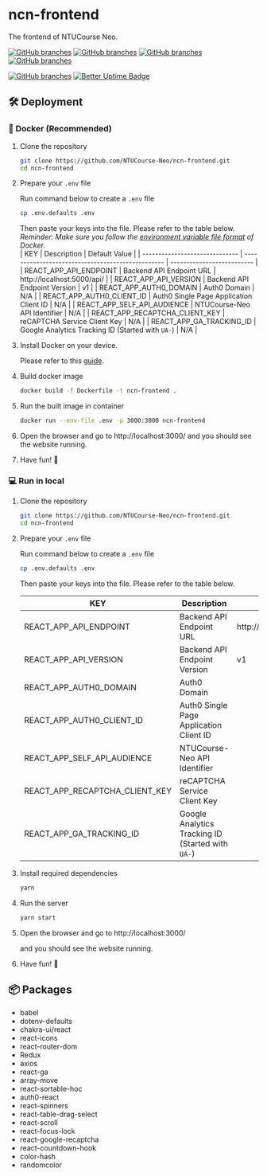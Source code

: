 # ncn-frontend

The frontend of NTUCourse Neo.

[![GitHub branches](https://badgen.net/github/branches/NTUCourse-Neo/ncn-frontend)](https://github.com/NTUCourse-Neo/ncn-backend)
[![GitHub branches](https://badgen.net/github/merged-prs/NTUCourse-Neo/ncn-frontend)](https://github.com/NTUCourse-Neo/ncn-backend)
[![GitHub branches](https://badgen.net/github/commits/NTUCourse-Neo/ncn-frontend)](https://github.com/NTUCourse-Neo/ncn-backend)
[![GitHub branches](https://badgen.net/github/last-commit/NTUCourse-Neo/ncn-frontend)](https://github.com/NTUCourse-Neo/ncn-backend)

[![GitHub branches](https://github.com/NTUCourse-Neo/ncn-frontend/actions/workflows/azure-static-web-apps-gray-river-017c6bf1e.yml/badge.svg)](https://github.com/NTUCourse-Neo/ncn-frontend/actions/workflows/azure-static-web-apps-gray-river-017c6bf1e.yml)
[![Better Uptime Badge](https://betteruptime.com/status-badges/v1/monitor/bqbv.svg)](https://betteruptime.com/?utm_source=status_badge)

## 🛠 Deployment

### 🐋 Docker (Recommended)

1. Clone the repository
   ```bash
   git clone https://github.com/NTUCourse-Neo/ncn-frontend.git
   cd ncn-frontend
   ```
2. Prepare your `.env` file

   Run command below to create a `.env` file

   ```bash
   cp .env.defaults .env
   ```

   Then paste your keys into the file. Please refer to the table below.  
   _Reminder: Make sure you follow the [environment variable file format](https://docs.docker.com/engine/reference/commandline/run/#set-environment-variables--e---env---env-file) of Docker._  
   | KEY | Description | Default Value |
   | ------------------------------ | ------------------------------------------------- | -------------------------- |
   | REACT_APP_API_ENDPOINT | Backend API Endpoint URL | http://localhost:5000/api/ |
   | REACT_APP_API_VERSION | Backend API Endpoint Version | v1 |
   | REACT_APP_AUTH0_DOMAIN | Auth0 Domain | N/A |
   | REACT_APP_AUTH0_CLIENT_ID | Auth0 Single Page Application Client ID | N/A |
   | REACT_APP_SELF_API_AUDIENCE | NTUCourse-Neo API Identifier | N/A |
   | REACT_APP_RECAPTCHA_CLIENT_KEY | reCAPTCHA Service Client Key | N/A |
   | REACT_APP_GA_TRACKING_ID | Google Analytics Tracking ID (Started with `UA-`) | N/A |

3. Install Docker on your device.

   Please refer to this [guide](https://docs.docker.com/engine/install/).

4. Build docker image

   ```bash
   docker build -f Dockerfile -t ncn-frontend .
   ```

5. Run the built image in container

   ```bash
   docker run --env-file .env -p 3000:3000 ncn-frontend
   ```

6. Open the browser and go to http://localhost:3000/
   and you should see the website running.
7. Have fun! 🎉

### 💻 Run in local

1. Clone the repository
   ```bash
   git clone https://github.com/NTUCourse-Neo/ncn-frontend.git
   cd ncn-frontend
   ```
2. Prepare your `.env` file

   Run command below to create a `.env` file

   ```bash
   cp .env.defaults .env
   ```

   Then paste your keys into the file. Please refer to the table below.

   | KEY                            | Description                                       | Default Value              |
   | ------------------------------ | ------------------------------------------------- | -------------------------- |
   | REACT_APP_API_ENDPOINT         | Backend API Endpoint URL                          | http://localhost:5000/api/ |
   | REACT_APP_API_VERSION          | Backend API Endpoint Version                      | v1                         |
   | REACT_APP_AUTH0_DOMAIN         | Auth0 Domain                                      |                            |
   | REACT_APP_AUTH0_CLIENT_ID      | Auth0 Single Page Application Client ID           |                            |
   | REACT_APP_SELF_API_AUDIENCE    | NTUCourse-Neo API Identifier                      |                            |
   | REACT_APP_RECAPTCHA_CLIENT_KEY | reCAPTCHA Service Client Key                      |                            |
   | REACT_APP_GA_TRACKING_ID       | Google Analytics Tracking ID (Started with `UA-`) |                            |

3. Install required dependencies

   ```bash
   yarn
   ```

4. Run the server
   ```bash
   yarn start
   ```
5. Open the browser and go to http://localhost:3000/

   and you should see the website running.

6. Have fun! 🎉

## 📦 Packages

- babel
- dotenv-defaults
- chakra-ui/react
- react-icons
- react-router-dom
- Redux
- axios
- react-ga
- array-move
- react-sortable-hoc
- auth0-react
- react-spinners
- react-table-drag-select
- react-scroll
- react-focus-lock
- react-google-recaptcha
- react-countdown-hook
- color-hash
- randomcolor
